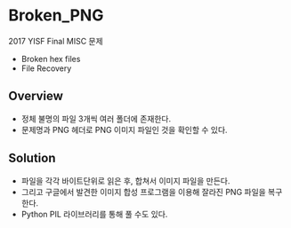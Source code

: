 # Broken_PNG

2017 YISF Final MISC 문제

  - Broken hex files
  - File Recovery

## Overview

  - 정체 불명의 파일 3개씩 여러 폴더에 존재한다.
  - 문제명과 PNG 헤더로 PNG 이미지 파일인 것을 확인할 수 있다.

## Solution

- 파일을 각각 바이트단위로 읽은 후, 합쳐서 이미지 파일을 만든다.
- 그리고 구글에서 발견한 이미지 합성 프로그램을 이용해 잘라진 PNG 파일을 복구한다.
- Python PIL 라이브러리를 통해 풀 수도 있다.

